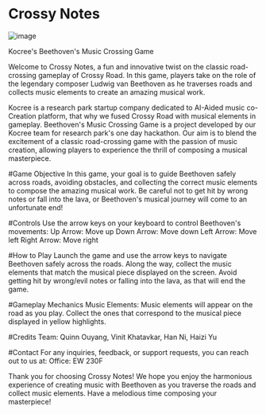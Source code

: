 # Crossy Notes

![image](https://github.com/quinnouyang/CrossyNotes/assets/90884224/88dc73c5-7c3e-4dfc-87c4-7f77954b25c5)

Kocree's Beethoven's Music Crossing Game

Welcome to Crossy Notes, a fun and innovative twist on the classic road-crossing gameplay of Crossy Road. In this game, players take on the role of the legendary composer Ludwig van Beethoven as he traverses roads and collects music elements to create an amazing musical work.

Kocree is a research park startup company dedicated to AI-Aided music co-Creation platform, that why we fused Crossy Road with musical elements in gameplay. Beethoven's Music Crossing Game is a project developed by our Kocree team for research park's one day hackathon. Our aim is to blend the excitement of a classic road-crossing game with the passion of music creation, allowing players to experience the thrill of composing a musical masterpiece.

#Game Objective
In this game, your goal is to guide Beethoven safely across roads, avoiding obstacles, and collecting the correct music elements to compose the amazing musical work. Be careful not to get hit by wrong notes or fall into the lava, or Beethoven's musical journey will come to an unfortunate end!

#Controls
Use the arrow keys on your keyboard to control Beethoven's movements:
Up Arrow: Move up
Down Arrow: Move down
Left Arrow: Move left
Right Arrow: Move right

#How to Play
Launch the game and use the arrow keys to navigate Beethoven safely across the roads.
Along the way, collect the music elements that match the musical piece displayed on the screen.
Avoid getting hit by wrong/evil notes or falling into the lava, as that will end the game.

#Gameplay Mechanics
Music Elements: Music elements will appear on the road as you play. Collect the ones that correspond to the musical piece displayed in yellow highlights.

#Credits
Team: Quinn Ouyang, Vinit Khatavkar, Han Ni, Haizi Yu

#Contact
For any inquiries, feedback, or support requests, you can reach out to us at:
Office: EW 230F

Thank you for choosing Crossy Notes! We hope you enjoy the harmonious experience of creating music with Beethoven as you traverse the roads and collect music elements. Have a melodious time composing your masterpiece!
